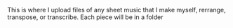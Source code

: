 This is where I upload files of any sheet music that I make myself, rerrange, transpose, or transcribe.
Each piece will be in a folder <TITLE> and the files about.md , <TITLE-ENSEMBLE>.mcsz , and <TITLE-ENSEMBLE>-Score_and_Parts.pdf .
- about.md will contain deatils about the piece such as the title, date of creation, composer, and if applicable, arranger.
- <TITLE-ENSEMBLE>-Score_and_Parts.pdf will contain the full score and individual parts.
- <TITLE-ENSEMBLE>.mcsz is the .mcsz file.